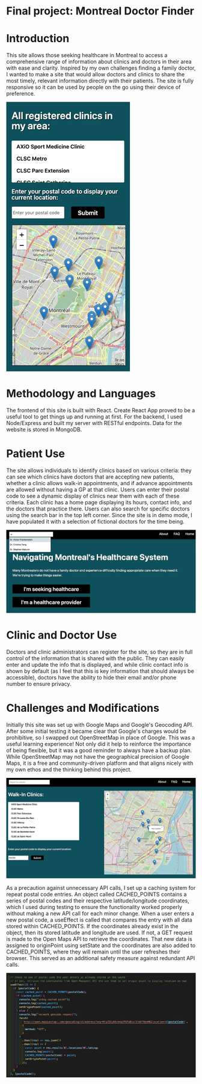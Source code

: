 # Final project: Montreal Doctor Finder

# Introduction

This site allows those seeking healthcare in Montreal to access a comprehensive range of information about clinics and doctors in their area with ease and clarity. Inspired by my own challenges finding a family doctor, I wanted to make a site that would allow doctors and clinics to share the most timely, relevant information directly with their patients. The site is fully responsive so it can be used by people on the go using their device of preference.

<img src="./screenshots/mobile_screenshot.png">

# Methodology and Languages

The frontend of this site is built with React. Create React App proved to be a useful tool to get things up and running at first. For the backend, I used Node/Express and built my server with RESTful endpoints. Data for the website is stored in MongoDB.

# Patient Use

The site allows individuals to identify clinics based on various criteria: they can see which clinics have doctors that are accepting new patients, whether a clinic allows walk-in appointments, and if advance appointments are allowed without having a GP at that clinic. Users can enter their postal code to see a dynamic display of clinics near them with each of these criteria. Each clinic has a home page displaying its hours, contact info, and the doctors that practice there. Users can also search for specific doctors using the search bar in the top left corner. Since the site is in demo mode, I have populated it with a selection of fictional doctors for the time being.

<img src="./screenshots/search_bar_screenshot.png">

# Clinic and Doctor Use

Doctors and clinic administrators can register for the site, so they are in full control of the information that is shared with the public. They can easily enter and update the info that is displayed, and while clinic contact info is shown by default (as I feel that this is key information that should always be accessible), doctors have the ability to hide their email and/or phone number to ensure privacy.

# Challenges and Modifications

Initially this site was set up with Google Maps and Google's Geocoding API. After some initial testing it became clear that Google's charges would be prohibitive, so I swapped out OpenStreetMap in place of Google. This was a useful learning experience! Not only did it help to reinforce the importance of being flexible, but it was a good reminder to always have a backup plan. While OpenStreetMap may not have the geographical precision of Google Maps, it is a free and community-driven platform and that aligns nicely with my own ethos and the thinking behind this project.

<img src="./screenshots/doctor_finder_screenshot_2.png">

As a precaution against unnecessary API calls, I set up a caching system for repeat postal code entries. An object called CACHED_POINTS contains a series of postal codes and their respective latitude/longitude coordinates, which I used during testing to ensure the functionality worked properly without making a new API call for each minor change. When a user enters a new postal code, a useEffect is called that compares the entry with all data stored within CACHED_POINTS. If the coordinates already exist in the object, then its stored latitude and longitude are used. If not, a GET request is made to the Open Maps API to retrieve the coordinates. That new data is assigned to originPoint using setState and the coordinates are also added to CACHED_POINTS, where they will remain until the user refreshes their browser. This served as an additional safety measure against redundant API calls.

<img src="./screenshots/doctor_finder_code.png">

